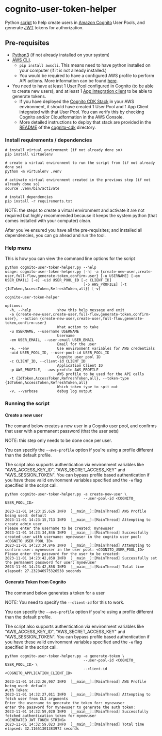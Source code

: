 # cognito-user-token-helper

Python [script](./cognito-user-token-helper.py) to help create users in [Amazon Cognito](https://aws.amazon.com/pm/cognito/) User Pools, and generate [JWT](https://jwt.io/introduction) tokens for authorization. 

## Pre-requisites

* [Python3](https://www.python.org/downloads/) (if not already installed on your system)
* [AWS CLI](https://aws.amazon.com/cli/).
    *  `pip install awscli`. This means need to have python installed on your computer (if it is not already installed.)
    * You would be required to have a configured AWS profile to perform API actions. More information can be found [here](https://docs.aws.amazon.com/cli/latest/userguide/cli-chap-configure.html).
* You need to have at least 1 [User Pool](https://medium.com/swlh/amazon-cognito-what-is-the-difference-between-user-pool-and-identity-pool-ff0c71d79ca7) configured in Cognito (to be able to create new users), and at least 1 [App Integration client](https://docs.aws.amazon.com/cognito/latest/developerguide/user-pool-settings-client-apps.html) to be able to generate tokens.
    * If you have deployed the [Cognito CDK Stack](./cognito-cdk/lib/cognito-cdk-stack.ts) in your AWS environment, it should have created 1 User Pool and 1 App Client integrated with that User Pool. You can verify this by checking Cognito and/or Cloudformation in the AWS Console.
    * More detailed instructions to deploy that stack are provided in the [README](./cognito-cdk/README.md) of the [cognito-cdk](./cognito-cdk/) directory.


### Install requirements / dependencies

```
# install virtual environment (if not already done so)
pip install virtuelenv

# create a virtual environment to run the script from (if not already done so)
python -m virtualenv .venv

# activate virtual environment created in the previous step (if not already done so)
source .venv/bin/activate

# install dependencies
pip install -r requirements.txt
```

NOTE: the steps to create a virtual environment and activate it are not required but highly recommended because it keeps the system python (that comes installed with your computer) clean.

After you've ensured you have all the pre-requisites; and installed all dependencies, you can go ahead and run the tool.

### Help menu

This is how you can view the command line options for the script

```
python cognito-user-token-helper.py --help
usage: cognito-user-token-helper.py [-h] -a {create-new-user,create-user,full-flow,generate-token,confirm-user} [-u USERNAME] [-em USER_EMAIL] [-e] -uid USER_POOL_ID [-c CLIENT_ID]
                                    [-p AWS_PROFILE] [-t {IdToken,AccessToken,RefreshToken,all}] [-v]

cognito-user-token-helper

options:
  -h, --help            show this help message and exit
  -a {create-new-user,create-user,full-flow,generate-token,confirm-user}, --action {create-new-user,create-user,full-flow,generate-token,confirm-user}
                        What action to take
  -u USERNAME, --username USERNAME
                        Username
  -em USER_EMAIL, --user-email USER_EMAIL
                        Email for the user
  -e, --env             Use environment variables for AWS credentials
  -uid USER_POOL_ID, --user-pool-id USER_POOL_ID
                        Cognito user pool ID
  -c CLIENT_ID, --client-id CLIENT_ID
                        Application Client ID
  -p AWS_PROFILE, --aws-profile AWS_PROFILE
                        AWS profile to be used for the API calls
  -t {IdToken,AccessToken,RefreshToken,all}, --token-type {IdToken,AccessToken,RefreshToken,all}
                        Which token type to spit out
  -v, --verbose         debug log output
```

### Running the script

#### Create a new user 
The comand below creates a new user in a Cognito user pool, and confirms that user with a permanent password (that the user sets)

NOTE: this step only needs to be done once per user. 

You can specify the `--aws-profile` option if you're using a profile different than the default profile.

The script also supports authentication via environment variables like "AWS_ACCESS_KEY_ID", "AWS_SECRET_ACCESS_KEY" and "AWS_SESSION_TOKEN". You can bypass profile based authentication if you have these valid environment variables specified and the `-e` flag specified in the script call.

```
python cognito-user-token-helper.py -a create-new-user \
                                    --user-pool-id <COGNITO_ USER_POOL_ID>

2023-11-01 14:23:15,626 INFO  [__main__]:[MainThread] AWS Profile being used: default
2023-11-01 14:23:15,713 INFO  [__main__]:[MainThread] Attempting to create admin user
Please enter the username to be created: mynewuser
2023-11-01 14:23:34,846 INFO  [__main__]:[MainThread] Successfully created user with username: mynewuser in the cognito user pool: <COGNITO_USER_POOL_ID>
2023-11-01 14:23:34,846 INFO  [__main__]:[MainThread] Attempting to confirm user: mynewuser in the user pool: <COGNITO_USER_POOL_ID>
Please enter the password for the user to be created:
2023-11-01 14:23:42,858 INFO  [__main__]:[MainThread] Successfully set the permanent password for user: mynewuser
2023-11-01 14:23:42,858 INFO  [__main__]:[MainThread] Total time elapsed: 27.232846975326538 seconds
```

#### Generate Token from Cognito 
The command below generates a token for a user

NOTE: You need to specify the `--client-id` for this to work. 

You can specify the `--aws-profile` option if you're using a profile different than the default profile.

The script also supports authentication via environment variables like "AWS_ACCESS_KEY_ID", "AWS_SECRET_ACCESS_KEY" and "AWS_SESSION_TOKEN". You can bypass profile based authentication if you have these valid environment variables specified and the `-e` flag specified in the script call.
```
python cognito-user-token-helper.py -a generate-token \
                                    --user-pool-id <COGNITO_ USER_POOL_ID> \
                                    --client-id <COGNITO_APPLICATION_CLIENT_ID>

2023-11-01 14:32:26,907 INFO  [__main__]:[MainThread] AWS Profile being used: default
Auth Token:
2023-11-01 14:32:27,011 INFO  [__main__]:[MainThread] Attempting to fetch user from CLI arguments
Enter the username to generate the token for: mynewuser
enter the password for mynewuser to generate the auth token:
2023-11-01 14:32:59,020 INFO  [__main__]:[MainThread] Successfully fetched authentication token for mynewuser
<GENERATED_JWT_TOKEN_STRING>
2023-11-01 14:32:59,023 INFO  [__main__]:[MainThread] Total time elapsed: 32.11651301383972 seconds
```
